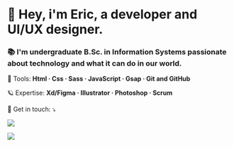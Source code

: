 # 👾 Hey, i'm Eric, a developer and UI/UX designer.
 ### 📚 I'm undergraduate B.Sc. in Information Systems passionate about technology and what it can do in our world.

<p align="left">
 🧬 Tools:
  <strong>
     Html
    · Css
    · Sass
    · JavaScript
    · Gsap
    · Git and GitHub
  </strong>
</p>

<p align="left">
 🪐 Expertise: 
  <strong>
 Xd/Figma
· Illustrator
· Photoshop
· Scrum
  </strong>
</p>

<p align="left">
  💌 Get in touch: ⤵️
</p>

<p align="left">
  <a href="ericviana1369@gmail.com" alt="Gmail">
  <img src="https://img.shields.io/badge/-Gmail-FF0000?style=flat-square&labelColor=FF0000&logo=gmail&logoColor=white&link=LINK-DO-SEU-EMAIL" /></a>

  <a href="www.linkedin.com/in/eric-viana
" alt="Linkedin">
  <img src="https://img.shields.io/badge/-Linkedin-0e76a8?style=flat-square&logo=Linkedin&logoColor=white&link=LINK-DO-SEU-LINKEDIN" /></a>
